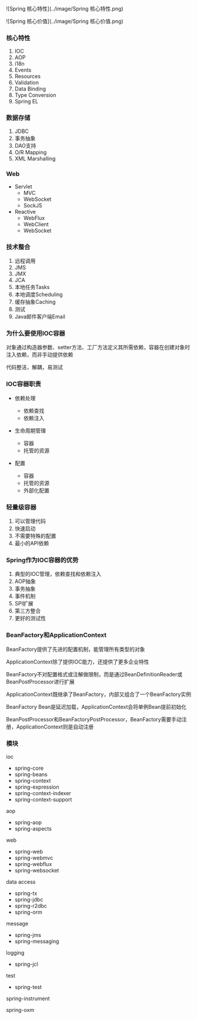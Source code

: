 ![Spring 核心特性](../image/Spring 核心特性.png)



![Spring 核心价值](../image/Spring 核心价值.png)

### 核心特性

1. IOC
2. AOP
3. i18n
4. Events
5. Resources
6. Validation
7. Data Binding
8. Type Conversion
9. Spring EL

### 数据存储

1. JDBC
2. 事务抽象
3. DAO支持
4. O/R Mapping
5. XML Marshalling

### Web

* Servlet
    * MVC
    * WebSocket
    * SockJS
* Reactive
    * WebFlux
    * WebClient
    * WebSocket

### 技术整合

1. 远程调用
2. JMS
3. JMX
4. JCA
5. 本地任务Tasks
6. 本地调度Scheduling
7. 缓存抽象Caching
8. 测试
9. Java邮件客户端Email

### 为什么要使用IOC容器

对象通过构造器参数、setter方法、工厂方法定义其所需依赖，容器在创建对象时注入依赖，而非手动提供依赖

代码整洁，解耦，易测试

### IOC容器职责

* 依赖处理
    * 依赖查找
    * 依赖注入

* 生命周期管理
    * 容器
    * 托管的资源
* 配置
    * 容器
    * 托管的资源
    * 外部化配置

### 轻量级容器

1. 可以管理代码
2. 快速启动
3. 不需要特殊的配置
4. 最小的API依赖

### Spring作为IOC容器的优势

1. 典型的IOC管理，依赖查找和依赖注入
2. AOP抽象
3. 事务抽象
4. 事件机制
5. SPI扩展
6. 第三方整合
7. 更好的测试性

### BeanFactory和ApplicationContext

BeanFactory提供了先进的配置机制，能管理所有类型的对象

ApplicationContext除了提供IOC能力，还提供了更多企业特性

BeanFactory不对配置格式或注解做限制，而是通过BeanDefinitionReader或BeanPostProcessor进行扩展

ApplicationContext既继承了BeanFactory，内部又组合了一个BeanFactory实例

BeanFactory Bean是延迟加载，ApplicationContext会将单例Bean提前初始化

BeanPostProcessor和BeanFactoryPostProcessor，BeanFactory需要手动注册，ApplicationContext则是自动注册

### 模块

ioc

* spring-core
* spring-beans
* spring-context
* spring-expression
* spring-context-indexer
* spring-context-support

aop

* spring-aop
* spring-aspects

web

* spring-web
* spring-webmvc
* spring-webflux
* spring-websocket

data access

* spring-tx
* spring-jdbc
* spring-r2dbc
* spring-orm

message

* spring-jms
* spring-messaging

logging

* spring-jcl

test

* spring-test



spring-instrument

spring-oxm





